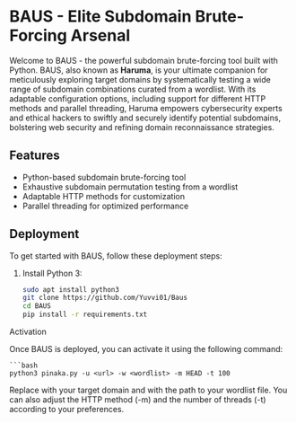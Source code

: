 # BAUS - Elite Subdomain Brute-Forcing Arsenal
Welcome to BAUS - the powerful subdomain brute-forcing tool built with Python. BAUS, also known as **Haruma**, is your ultimate companion for meticulously exploring target domains by systematically testing a wide range of subdomain combinations curated from a wordlist. With its adaptable configuration options, including support for different HTTP methods and parallel threading, Haruma empowers cybersecurity experts and ethical hackers to swiftly and securely identify potential subdomains, bolstering web security and refining domain reconnaissance strategies.

## Features

- Python-based subdomain brute-forcing tool
- Exhaustive subdomain permutation testing from a wordlist
- Adaptable HTTP methods for customization
- Parallel threading for optimized performance

## Deployment

To get started with BAUS, follow these deployment steps:

1. Install Python 3:

   ```bash
   sudo apt install python3
   git clone https://github.com/Yuvvi01/Baus
   cd BAUS
   pip install -r requirements.txt
Activation

Once BAUS is deployed, you can activate it using the following command:

    ```bash
    python3 pinaka.py -u <url> -w <wordlist> -m HEAD -t 100
Replace <url> with your target domain and <wordlist> with the path to your wordlist file. You can also adjust the HTTP method (-m) and the number of threads (-t) according to your preferences.
